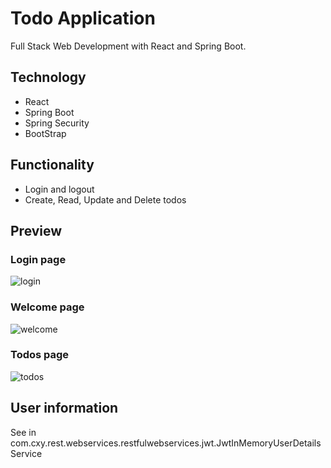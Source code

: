# Todo Application

Full Stack Web Development with React and Spring Boot.

## Technology

- React
- Spring Boot
- Spring Security
- BootStrap

## Functionality

- Login and logout
- Create, Read, Update and Delete todos

## Preview

### Login page

![login](https://github.com/xinyicheng1998/todoapp/blob/master/preview/login%20page.png)

### Welcome page

![welcome](https://github.com/xinyicheng1998/todoapp/blob/master/preview/welcome%20page.png)

### Todos page

![todos](https://github.com/xinyicheng1998/todoapp/blob/master/preview/todos%20page.png)

## User information

See in com.cxy.rest.webservices.restfulwebservices.jwt.JwtInMemoryUserDetailsService
